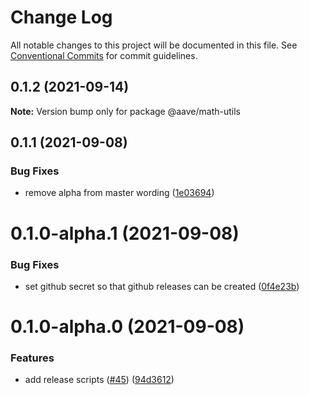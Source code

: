 # Change Log

All notable changes to this project will be documented in this file.
See [Conventional Commits](https://conventionalcommits.org) for commit guidelines.

## 0.1.2 (2021-09-14)

**Note:** Version bump only for package @aave/math-utils





## 0.1.1 (2021-09-08)


### Bug Fixes

* remove alpha from master wording ([1e03694](https://github.com/@aave/aave-utilities/commit/1e03694924f7f9f414f1257ba3b2ef4674ef8874))





# 0.1.0-alpha.1 (2021-09-08)


### Bug Fixes

* set github secret so that github releases can be created ([0f4e23b](https://github.com/@aave/aave-utilities/commit/0f4e23b5d72662f4b05a76704fd4d4d68d39c736))





# 0.1.0-alpha.0 (2021-09-08)


### Features

* add release scripts ([#45](https://github.com/@aave/aave-utilities/issues/45)) ([94d3612](https://github.com/@aave/aave-utilities/commit/94d36123b78eff84b061aa096a5c5d0843741676))
